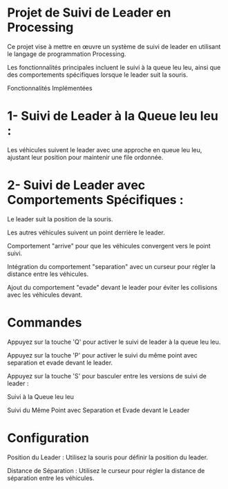 # Projet de Suivi de Leader en Processing

Ce projet vise à mettre en œuvre un système de suivi de leader en utilisant le langage de programmation Processing.

Les fonctionnalités principales incluent le suivi à la queue leu leu, ainsi que des comportements spécifiques lorsque le leader suit la souris.

Fonctionnalités Implémentées
# 1- Suivi de Leader à la Queue leu leu :

Les véhicules suivent le leader avec une approche en queue leu leu, ajustant leur position pour maintenir une file ordonnée.
# 2- Suivi de Leader avec Comportements Spécifiques :

Le leader suit la position de la souris.

Les autres véhicules suivent un point derrière le leader.

Comportement "arrive" pour que les véhicules convergent vers le point suivi.

Intégration du comportement "separation" avec un curseur pour régler la distance entre les véhicules.

Ajout du comportement "evade" devant le leader pour éviter les collisions avec les véhicules devant.

# Commandes

Appuyez sur la touche 'Q' pour activer le suivi de leader à la queue leu leu.

Appuyez sur la touche 'P' pour activer le suivi du même point avec separation et evade devant le leader.

Appuyez sur la touche 'S' pour basculer entre les versions de suivi de leader :

Suivi à la Queue leu leu

Suivi du Même Point avec Separation et Evade devant le Leader

# Configuration
Position du Leader : Utilisez la souris pour définir la position du leader.

Distance de Séparation : Utilisez le curseur pour régler la distance de séparation entre les véhicules.

